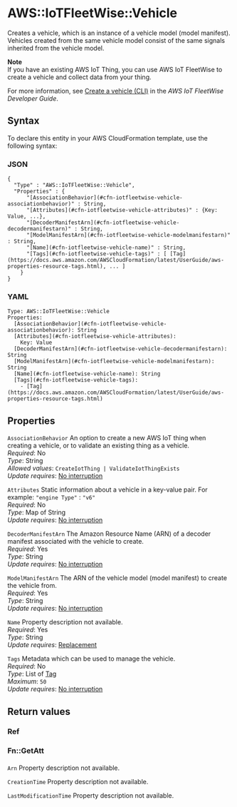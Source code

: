 # AWS::IoTFleetWise::Vehicle<a name="aws-resource-iotfleetwise-vehicle"></a>

 Creates a vehicle, which is an instance of a vehicle model \(model manifest\)\. Vehicles created from the same vehicle model consist of the same signals inherited from the vehicle model\.

**Note**  
 If you have an existing AWS IoT Thing, you can use AWS IoT FleetWise to create a vehicle and collect data from your thing\. 

For more information, see [Create a vehicle \(CLI\)](https://docs.aws.amazon.com/iot-fleetwise/latest/developerguide/create-vehicle-cli.html) in the *AWS IoT FleetWise Developer Guide*\.

## Syntax<a name="aws-resource-iotfleetwise-vehicle-syntax"></a>

To declare this entity in your AWS CloudFormation template, use the following syntax:

### JSON<a name="aws-resource-iotfleetwise-vehicle-syntax.json"></a>

```
{
  "Type" : "AWS::IoTFleetWise::Vehicle",
  "Properties" : {
      "[AssociationBehavior](#cfn-iotfleetwise-vehicle-associationbehavior)" : String,
      "[Attributes](#cfn-iotfleetwise-vehicle-attributes)" : {Key: Value, ...},
      "[DecoderManifestArn](#cfn-iotfleetwise-vehicle-decodermanifestarn)" : String,
      "[ModelManifestArn](#cfn-iotfleetwise-vehicle-modelmanifestarn)" : String,
      "[Name](#cfn-iotfleetwise-vehicle-name)" : String,
      "[Tags](#cfn-iotfleetwise-vehicle-tags)" : [ [Tag](https://docs.aws.amazon.com/AWSCloudFormation/latest/UserGuide/aws-properties-resource-tags.html), ... ]
    }
}
```

### YAML<a name="aws-resource-iotfleetwise-vehicle-syntax.yaml"></a>

```
Type: AWS::IoTFleetWise::Vehicle
Properties: 
  [AssociationBehavior](#cfn-iotfleetwise-vehicle-associationbehavior): String
  [Attributes](#cfn-iotfleetwise-vehicle-attributes): 
    Key: Value
  [DecoderManifestArn](#cfn-iotfleetwise-vehicle-decodermanifestarn): String
  [ModelManifestArn](#cfn-iotfleetwise-vehicle-modelmanifestarn): String
  [Name](#cfn-iotfleetwise-vehicle-name): String
  [Tags](#cfn-iotfleetwise-vehicle-tags): 
    - [Tag](https://docs.aws.amazon.com/AWSCloudFormation/latest/UserGuide/aws-properties-resource-tags.html)
```

## Properties<a name="aws-resource-iotfleetwise-vehicle-properties"></a>

`AssociationBehavior`  <a name="cfn-iotfleetwise-vehicle-associationbehavior"></a>
An option to create a new AWS IoT thing when creating a vehicle, or to validate an existing thing as a vehicle\.  
*Required*: No  
*Type*: String  
*Allowed values*: `CreateIotThing | ValidateIotThingExists`  
*Update requires*: [No interruption](https://docs.aws.amazon.com/AWSCloudFormation/latest/UserGuide/using-cfn-updating-stacks-update-behaviors.html#update-no-interrupt)

`Attributes`  <a name="cfn-iotfleetwise-vehicle-attributes"></a>
Static information about a vehicle in a key\-value pair\. For example: `"engine Type"` : `"v6"`  
*Required*: No  
*Type*: Map of String  
*Update requires*: [No interruption](https://docs.aws.amazon.com/AWSCloudFormation/latest/UserGuide/using-cfn-updating-stacks-update-behaviors.html#update-no-interrupt)

`DecoderManifestArn`  <a name="cfn-iotfleetwise-vehicle-decodermanifestarn"></a>
The Amazon Resource Name \(ARN\) of a decoder manifest associated with the vehicle to create\.   
*Required*: Yes  
*Type*: String  
*Update requires*: [No interruption](https://docs.aws.amazon.com/AWSCloudFormation/latest/UserGuide/using-cfn-updating-stacks-update-behaviors.html#update-no-interrupt)

`ModelManifestArn`  <a name="cfn-iotfleetwise-vehicle-modelmanifestarn"></a>
The ARN of the vehicle model \(model manifest\) to create the vehicle from\.  
*Required*: Yes  
*Type*: String  
*Update requires*: [No interruption](https://docs.aws.amazon.com/AWSCloudFormation/latest/UserGuide/using-cfn-updating-stacks-update-behaviors.html#update-no-interrupt)

`Name`  <a name="cfn-iotfleetwise-vehicle-name"></a>
Property description not available\.  
*Required*: Yes  
*Type*: String  
*Update requires*: [Replacement](https://docs.aws.amazon.com/AWSCloudFormation/latest/UserGuide/using-cfn-updating-stacks-update-behaviors.html#update-replacement)

`Tags`  <a name="cfn-iotfleetwise-vehicle-tags"></a>
Metadata which can be used to manage the vehicle\.  
*Required*: No  
*Type*: List of [Tag](https://docs.aws.amazon.com/AWSCloudFormation/latest/UserGuide/aws-properties-resource-tags.html)  
*Maximum*: `50`  
*Update requires*: [No interruption](https://docs.aws.amazon.com/AWSCloudFormation/latest/UserGuide/using-cfn-updating-stacks-update-behaviors.html#update-no-interrupt)

## Return values<a name="aws-resource-iotfleetwise-vehicle-return-values"></a>

### Ref<a name="aws-resource-iotfleetwise-vehicle-return-values-ref"></a>

### Fn::GetAtt<a name="aws-resource-iotfleetwise-vehicle-return-values-fn--getatt"></a>

#### <a name="aws-resource-iotfleetwise-vehicle-return-values-fn--getatt-fn--getatt"></a>

`Arn`  <a name="Arn-fn::getatt"></a>
Property description not available\.

`CreationTime`  <a name="CreationTime-fn::getatt"></a>
Property description not available\.

`LastModificationTime`  <a name="LastModificationTime-fn::getatt"></a>
Property description not available\.